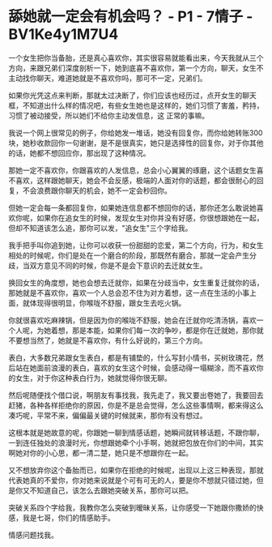 # 舔她就一定会有机会吗？ - P1 - 7情子 - BV1Ke4y1M7U4

一个女生把你当备胎，还是真心喜欢你，其实很容易就能看出来，今天我就从三个方向，来跟兄弟们深度剖析一下，她到底喜不喜欢你，第一个方向，聊天，女生不主动找你聊天，难道她就是不喜欢你吗，那可不一定，兄弟们。

如果你光凭这点来判断，那就太过决断了，你们应该也经历过，点开女生的聊天框，不知道出什么样的情况吧，有些女生她也是这样的，她们习惯了害羞，矜持，习惯了被动接受，所以她们不给你主动发信息，这 正常的事嘛。

我说一个网上很常见的例子，你给她发一堆话，她没有回复你，而你给她转账300块，她秒收款回你一句谢谢，是不是很真实，她只是选择性的回复你，对于你其他的话，她都不想回应你，那出现了这种情况。

那她一定不喜欢你，你跟喜欢的人发信息，总会小心翼翼的琢磨，这个话题女生喜不喜欢，这样跟她聊天，她会不会反感，极端的人面对你的话题，都会很耐心的回复，不会浪费跟你聊天的机会，她不一定会秒回你。

但她一定会每一条都回复你，如果她连信息都不想回你的话，那你还怎么敢说她喜欢你呢，如果你在追女生的时候，发现女生对你并没有好感，你很想跟她在一起，但却不知道该怎么追，那你可以发，"追女生"三个字给我。

我手把手叫你追到她，让你可以收获一份甜甜的恋爱，第二个方向，行为，和女生相处的时候呢，你们是处在一个磨合的阶段，那既然有磨合，那就一定会产生分歧，当双方意见不同的时候，你是不是会下意识的去迁就女生。

换回女生的角度想，她也会想去迁就你，如果在分歧当中，女生重复迁就你的话，那她就是不喜欢你，喜欢一个人总会忍不住为对方着想，这一点在生活的小事上面，就体现得很明显，你喉咙不舒服，跟女生去吃火锅。

你就很喜欢吃麻辣锅，但是因为你的喉咙不舒服，她会在迁就你吃清汤锅，喜欢一个人呢，为她着想，那是本能，如果你们每一次的争吵，都是你在迁就她，那你就不要想当然了，她就是不喜欢你，有什么好说的，第三个方向。

表白，大多数兄弟跟女生表白，都是有铺垫的，什么写封小情书，买树玫瑰花，然后站在她面前浪漫的表白，喜欢的女生这个时候，会感动得一塌糊涂，而不喜欢你的女生，对于你这种表白行为，她就觉得你很无聊。

然后呢随便找个借口说，啊朋友有事找我，我先走了，我又要出卷她了，我要回去赶猪，各种各样拒绝你的原因，你是不是总会觉得，怎么这些事情啊，都来得这么凑巧呢，平常不来，偏偏最关键的时候就来，那你有没有想过。

这根本就是她故意的呢，你跟她一聊到情感话题，她瞬间就转移话题，不跟你聊，一到连任独处的浪漫时光，你想跟她牵个小手啊，她就把包放在你们的中间，其实啊她对你的小心思，都一清二楚，她只是不想跟你在一起。

又不想放弃你这个备胎而已，如果你在拒绝的时候呢，出现以上这三种表现，那就代表她真的不爱你，你对她来说就是个可有可无的人，要是你不想就只错过她，但是你又不知道自己，该怎么去跟她突破关系，那你可以把。

突破关系四个字给我，我教你怎么突破到暧昧关系，让你感受一下她跟你撒娇的快感，我是七哥，你们的情感助手。

情感问题找我。